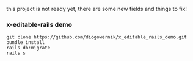 this project is not ready yet, there are some new fields and things to fix!

### x-editable-rails demo

    git clone https://github.com/diogowernik/x_editable_rails_demo.git
    bundle install
    rails db:migrate
    rails s
